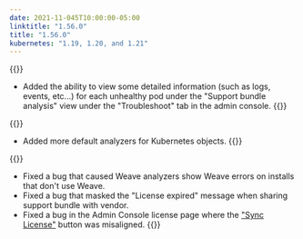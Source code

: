 ```yaml
---
date: 2021-11-045T10:00:00-05:00
linktitle: "1.56.0"
title: "1.56.0"
kubernetes: "1.19, 1.20, and 1.21"
---
```


{{<features>}}
* Added the ability to view some detailed information (such as logs, events, etc...) for each unhealthy pod under the "Support bundle analysis" view under the "Troubleshoot" tab in the admin console.
{{</features>}}

{{<changes>}}
* Added more default analyzers for Kubernetes objects.
{{</changes>}}

{{<fixes>}}
* Fixed a bug that caused Weave analyzers show Weave errors on installs that don't use Weave.
* Fixed a bug that masked the "License expired" message when sharing support bundle with vendor.
* Fixed a bug in the Admin Console license page where the ["Sync License"](/kotsadm/updating/license-updates/#syncing-the-license) button was misaligned.
{{</fixes>}}
